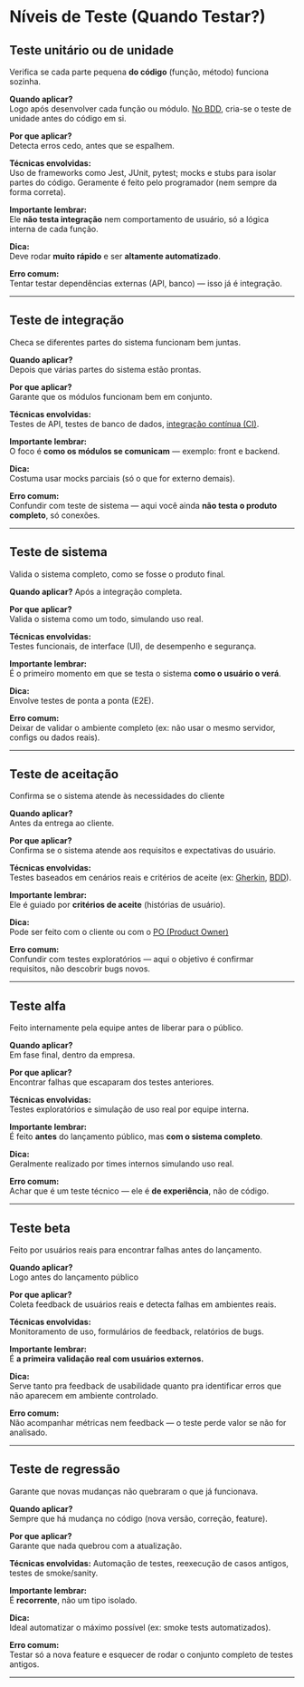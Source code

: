 # Níveis de Teste (Quando Testar?)

## Teste unitário ou de unidade

Verifica se cada parte pequena **do código** (função, método) funciona sozinha.

**Quando aplicar?**   
Logo após desenvolver cada função ou módulo.
[No BDD](bdd.md), cria-se o teste de unidade antes do código em si.  


**Por que aplicar?**  
Detecta erros cedo, antes que se espalhem.  


**Técnicas envolvidas:**  
Uso de frameworks como Jest, JUnit, pytest; mocks e stubs para isolar partes do código. Geramente é feito pelo programador (nem sempre da forma correta).

**Importante lembrar:**  
Ele **não testa integração** nem comportamento de usuário, só a lógica interna de cada função.

**Dica:**  
Deve rodar **muito rápido** e ser **altamente automatizado**.

**Erro comum:**  
Tentar testar dependências externas (API, banco) — isso já é integração.

---

## Teste de integração
Checa se diferentes partes do sistema funcionam bem juntas.

**Quando aplicar?**  
Depois que várias partes do sistema estão prontas.

**Por que aplicar?**  
Garante que os módulos funcionam bem em conjunto.  

**Técnicas envolvidas:**  
Testes de API, testes de banco de dados, [integração contínua (CI)](integracao_continua.md).  

**Importante lembrar:**  
O foco é **como os módulos se comunicam** — exemplo: front e backend.

**Dica:**  
Costuma usar mocks parciais (só o que for externo demais).

**Erro comum:**  
Confundir com teste de sistema — aqui você ainda **não testa o produto completo**, só conexões.


---

## Teste de sistema
Valida o sistema completo, como se fosse o produto final.  

**Quando aplicar?** 
Após a integração completa.  

**Por que aplicar?**  
Valida o sistema como um todo, simulando uso real.  

**Técnicas envolvidas:**  
Testes funcionais, de interface (UI), de desempenho e segurança.  

**Importante lembrar:**  
É o primeiro momento em que se testa o sistema **como o usuário o verá**.

**Dica:**  
Envolve testes de ponta a ponta (E2E).

**Erro comum:**  
Deixar de validar o ambiente completo (ex: não usar o mesmo servidor, configs ou dados reais).

---

## Teste de aceitação
Confirma se o sistema atende às necessidades do cliente  

**Quando aplicar?**  
Antes da entrega ao cliente.  

**Por que aplicar?**  
Confirma se o sistema atende aos requisitos e expectativas do usuário.

**Técnicas envolvidas:**  
Testes baseados em cenários reais e critérios de aceite (ex: [Gherkin](gherkin.md), [BDD](bdd.md)).  

**Importante lembrar:**  
Ele é guiado por **critérios de aceite** (histórias de usuário).

**Dica:**  
Pode ser feito com o cliente ou com o [PO (Product Owner)](scrum.md#product-owner)

**Erro comum:**  
Confundir com testes exploratórios — aqui o objetivo é confirmar requisitos, não descobrir bugs novos.


---

## Teste alfa
Feito internamente pela equipe antes de liberar para o público.

**Quando aplicar?**  
Em fase final, dentro da empresa.

**Por que aplicar?**  
Encontrar falhas que escaparam dos testes anteriores.

**Técnicas envolvidas:**  
Testes exploratórios e simulação de uso real por equipe interna.  

**Importante lembrar:**  
É feito **antes** do lançamento público, mas **com o sistema completo**.

**Dica:**  
Geralmente realizado por times internos simulando uso real.

**Erro comum:**  
Achar que é um teste técnico — ele é **de experiência**, não de código.

---

## Teste beta
Feito por usuários reais para encontrar falhas antes do lançamento.

**Quando aplicar?**  
Logo antes do lançamento público

**Por que aplicar?**  
Coleta feedback de usuários reais e detecta falhas em ambientes reais.

**Técnicas envolvidas:**  
Monitoramento de uso, formulários de feedback, relatórios de bugs.  

**Importante lembrar:**  
É **a primeira validação real com usuários externos.**

**Dica:**  
Serve tanto pra feedback de usabilidade quanto pra identificar erros que não aparecem em ambiente controlado.

**Erro comum:**  
Não acompanhar métricas nem feedback — o teste perde valor se não for analisado.

---

## Teste de regressão
Garante que novas mudanças não quebraram o que já funcionava.  

**Quando aplicar?**  
Sempre que há mudança no código (nova versão, correção, feature).

**Por que aplicar?**  
Garante que nada quebrou com a atualização.

**Técnicas envolvidas:** 
Automação de testes, reexecução de casos antigos, testes de smoke/sanity.  

**Importante lembrar:**  
É **recorrente**, não um tipo isolado.

**Dica:**  
Ideal automatizar o máximo possível (ex: smoke tests automatizados).

**Erro comum:**  
Testar só a nova feature e esquecer de rodar o conjunto completo de testes antigos.

---
